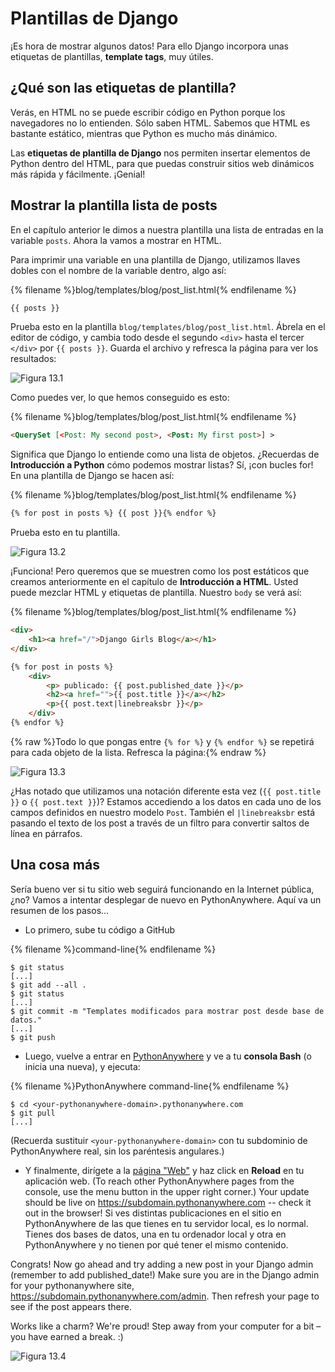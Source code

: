 # Plantillas de Django

¡Es hora de mostrar algunos datos! Para ello Django incorpora unas etiquetas de plantillas, **template tags**, muy útiles.

## ¿Qué son las etiquetas de plantilla?

Verás, en HTML no se puede escribir código en Python porque los navegadores no lo entienden. Sólo saben HTML. Sabemos que HTML es bastante estático, mientras que Python es mucho más dinámico.

Las **etiquetas de plantilla de Django** nos permiten insertar elementos de Python dentro del HTML, para que puedas construir sitios web dinámicos más rápida y fácilmente. ¡Genial!

## Mostrar la plantilla lista de posts

En el capítulo anterior le dimos a nuestra plantilla una lista de entradas en la variable `posts`. Ahora la vamos a mostrar en HTML.

Para imprimir una variable en una plantilla de Django, utilizamos llaves dobles con el nombre de la variable dentro, algo así:

{% filename %}blog/templates/blog/post_list.html{% endfilename %}

```html
{{ posts }}
```

Prueba esto en la plantilla `blog/templates/blog/post_list.html`. Ábrela en el editor de código, y cambia todo desde el segundo `<div>` hasta el tercer `</div>` por `{{ posts }}`. Guarda el archivo y refresca la página para ver los resultados:

![Figura 13.1](images/step1.png)

Como puedes ver, lo que hemos conseguido es esto:

{% filename %}blog/templates/blog/post_list.html{% endfilename %}

```html
<QuerySet [<Post: My second post>, <Post: My first post>] >
```

Significa que Django lo entiende como una lista de objetos. ¿Recuerdas de **Introducción a Python** cómo podemos mostrar listas? Sí, ¡con bucles for! En una plantilla de Django se hacen así:

{% filename %}blog/templates/blog/post_list.html{% endfilename %}

```html
{% for post in posts %} {{ post }}{% endfor %}
```

Prueba esto en tu plantilla.

![Figura 13.2](images/step2.png)

¡Funciona! Pero queremos que se muestren como los post estáticos que creamos anteriormente en el capítulo de **Introducción a HTML**. Usted puede mezclar HTML y etiquetas de plantilla. Nuestro `body` se verá así:

{% filename %}blog/templates/blog/post_list.html{% endfilename %}

```html
<div>
    <h1><a href="/">Django Girls Blog</a></h1>
</div>

{% for post in posts %}
    <div>
        <p> publicado: {{ post.published_date }}</p>
        <h2><a href="">{{ post.title }}</a></h2>
        <p>{{ post.text|linebreaksbr }}</p>
    </div>
{% endfor %}
```

{% raw %}Todo lo que pongas entre `{% for %}` y `{% endfor %}` se repetirá para cada objeto de la lista. Refresca la página:{% endraw %}

![Figura 13.3](images/step3.png)

¿Has notado que utilizamos una notación diferente esta vez (`{{ post.title }}` o `{{ post.text }}`)? Estamos accediendo a los datos en cada uno de los campos definidos en nuestro modelo `Post`. También el `|linebreaksbr` está pasando el texto de los post a través de un filtro para convertir saltos de línea en párrafos.

## Una cosa más

Sería bueno ver si tu sitio web seguirá funcionando en la Internet pública, ¿no? Vamos a intentar desplegar de nuevo en PythonAnywhere. Aquí va un resumen de los pasos…

* Lo primero, sube tu código a GitHub

{% filename %}command-line{% endfilename %}

    $ git status
    [...]
    $ git add --all .
    $ git status
    [...]
    $ git commit -m "Templates modificados para mostrar post desde base de datos."
    [...]
    $ git push
    

* Luego, vuelve a entrar en [PythonAnywhere](https://www.pythonanywhere.com/consoles/) y ve a tu **consola Bash** (o inicia una nueva), y ejecuta:

{% filename %}PythonAnywhere command-line{% endfilename %}

    $ cd <your-pythonanywhere-domain>.pythonanywhere.com
    $ git pull
    [...]
    

(Recuerda sustituir `<your-pythonanywhere-domain>` con tu subdominio de PythonAnywhere real, sin los paréntesis angulares.)

* Y finalmente, dirígete a la [página "Web"](https://www.pythonanywhere.com/web_app_setup/) y haz click en **Reload** en tu aplicación web. (To reach other PythonAnywhere pages from the console, use the menu button in the upper right corner.) Your update should be live on https://subdomain.pythonanywhere.com -- check it out in the browser! Si ves distintas publicaciones en el sitio en PythonAnywhere de las que tienes en tu servidor local, es lo normal. Tienes dos bases de datos, una en tu ordenador local y otra en PythonAnywhere y no tienen por qué tener el mismo contenido.

Congrats! Now go ahead and try adding a new post in your Django admin (remember to add published_date!) Make sure you are in the Django admin for your pythonanywhere site, https://subdomain.pythonanywhere.com/admin. Then refresh your page to see if the post appears there.

Works like a charm? We're proud! Step away from your computer for a bit – you have earned a break. :)

![Figura 13.4](images/donut.png)